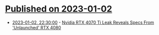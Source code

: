 # [Published on 2023-01-02](index.md)

* [2023-01-02, 22:30:00](https://hardware.slashdot.org/story/23/01/02/1735216/nvidia-rtx-4070-ti-leak-reveals-specs-from-unlaunched-rtx-4080?utm_source=rss1.0mainlinkanon&utm_medium=feed) - [Nvidia RTX 4070 Ti Leak Reveals Specs From 'Unlaunched' RTX 4080](https://hardware.slashdot.org/story/23/01/02/1735216/nvidia-rtx-4070-ti-leak-reveals-specs-from-unlaunched-rtx-4080?utm_source=rss1.0mainlinkanon&utm_medium=feed)
